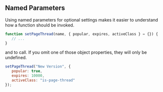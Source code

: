## Named Parameters
Using named parameters for optional settings makes it easier to understand how a function should be invoked.

```js
function setPageThread(name, { popular, expires, activeClass } = {}) {
   // ...
}
```
and to call. If you omit one of those object properties, they will only be undefined.

```js
setPageThread("New Version", { 
   popular: true, 
   expires: 10000, 
   activeClass: "is-page-thread" 
});
```

